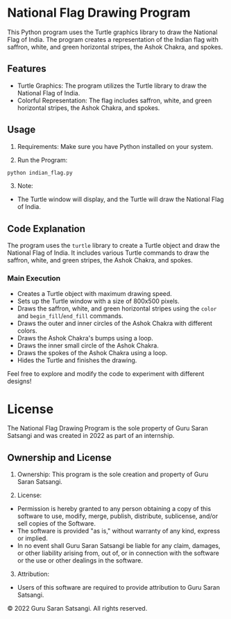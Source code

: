 # National Flag Drawing Program

This Python program uses the Turtle graphics library to draw the National Flag of India. The program creates a representation of the Indian flag with saffron, white, and green horizontal stripes, the Ashok Chakra, and spokes.

## Features

-  Turtle Graphics:  The program utilizes the Turtle library to draw the National Flag of India.
-  Colorful Representation:  The flag includes saffron, white, and green horizontal stripes, the Ashok Chakra, and spokes.

## Usage

1.  Requirements:  Make sure you have Python installed on your system.

2.  Run the Program: 
   ```bash
   python indian_flag.py
   ```

3.  Note: 
   - The Turtle window will display, and the Turtle will draw the National Flag of India.

## Code Explanation

The program uses the `turtle` library to create a Turtle object and draw the National Flag of India. It includes various Turtle commands to draw the saffron, white, and green stripes, the Ashok Chakra, and spokes.

### Main Execution
- Creates a Turtle object with maximum drawing speed.
- Sets up the Turtle window with a size of 800x500 pixels.
- Draws the saffron, white, and green horizontal stripes using the `color` and `begin_fill`/`end_fill` commands.
- Draws the outer and inner circles of the Ashok Chakra with different colors.
- Draws the Ashok Chakra's bumps using a loop.
- Draws the inner small circle of the Ashok Chakra.
- Draws the spokes of the Ashok Chakra using a loop.
- Hides the Turtle and finishes the drawing.

Feel free to explore and modify the code to experiment with different designs!

# License

The National Flag Drawing Program is the sole property of Guru Saran Satsangi and was created in 2022 as part of an internship.

## Ownership and License

1.  Ownership:  This program is the sole creation and property of Guru Saran Satsangi.

2.  License: 
   - Permission is hereby granted to any person obtaining a copy of this software to use, modify, merge, publish, distribute, sublicense, and/or sell copies of the Software.
   - The software is provided "as is," without warranty of any kind, express or implied.
   - In no event shall Guru Saran Satsangi be liable for any claim, damages, or other liability arising from, out of, or in connection with the software or the use or other dealings in the software.

3.  Attribution: 
   - Users of this software are required to provide attribution to Guru Saran Satsangi.

© 2022 Guru Saran Satsangi. All rights reserved.